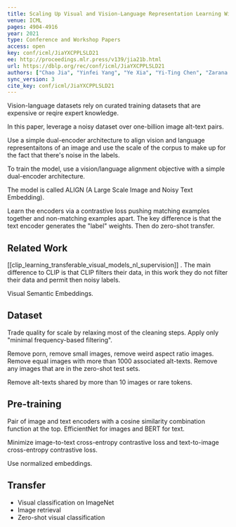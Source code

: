 ```yaml
---
title: Scaling Up Visual and Vision-Language Representation Learning With Noisy Text Supervision.
venue: ICML
pages: 4904-4916
year: 2021
type: Conference and Workshop Papers
access: open
key: conf/icml/JiaYXCPPLSLD21
ee: http://proceedings.mlr.press/v139/jia21b.html
url: https://dblp.org/rec/conf/icml/JiaYXCPPLSLD21
authors: ["Chao Jia", "Yinfei Yang", "Ye Xia", "Yi-Ting Chen", "Zarana Parekh", "Hieu Pham", "Quoc V. Le", "Yun-Hsuan Sung", "Zhen Li", "Tom Duerig"]
sync_version: 3
cite_key: conf/icml/JiaYXCPPLSLD21
---
```


Vision-language datasets rely on curated training datasets that are expensive or reqire expert knowledge.

In this paper, leverage a noisy dataset over one-billion image alt-text pairs.

Use a simple dual-encoder architecture to align vision and language representaitons of an image and use the scale of the corpus to make up for the fact that there's noise in the labels.

To train the model, use a vision/language alignment objective with a simple dual-encoder architecture.

The model is called ALIGN (A Large Scale Image and Noisy Text Embedding).

Learn the encoders via a contrastive loss pushing matching examples together and non-matching examples apart. The key difference is that the text encoder generates the "label" weights. Then do zero-shot transfer.

## Related Work

[[clip_learning_transferable_visual_models_nl_supervision]] . The main difference to CLIP is that CLIP filters their data, in this work they do not filter their data and permit then noisy labels.

Visual Semantic Embeddings.


## Dataset

Trade quality for scale by relaxing most of the cleaning steps. Apply only "minimal frequency-based filtering".

Remove porn, remove small images, remove weird aspect ratio images. Remove equal images with more than 1000 associated alt-texts. Remove any images that are in the zero-shot test sets.

Remove alt-texts shared by more than 10 images or rare tokens.

## Pre-training

Pair of image and text encoders with a cosine similarity combination function at the top. EfficientNet for images and BERT for text.

Minimize image-to-text cross-entropy contrastive loss and text-to-image cross-entropy contrastive loss.

Use normalized embeddings.

## Transfer

- Visual classification on ImageNet
- Image retrieval
- Zero-shot visual classification